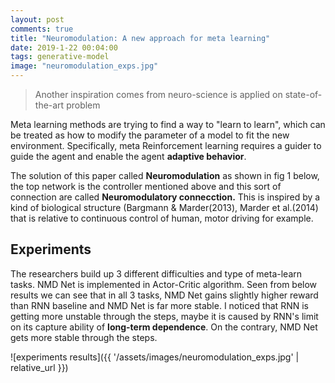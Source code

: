 ```yaml
---
layout: post
comments: true
title: "Neuromodulation: A new approach for meta learning"
date: 2019-1-22 00:04:00
tags: generative-model
image: "neuromodulation_exps.jpg"
---
```


> Another inspiration comes from neuro-science is applied on state-of-the-art problem 

Meta learning methods are trying to find a way to "learn to learn", which can be treated as how to modify the parameter of a model to fit the new environment. Specifically, meta Reinforcement learning requires a guider to guide the agent and enable the agent **adaptive behavior**.

The solution of this paper called **Neuromodulation** as shown in fig 1 below, the top network is the controller mentioned above and this sort of connection are called **Neuromodulatory connecction.**  This is inspired by a kind of biological structure (Bargmann & Marder(2013), Marder et al.(2014) that is relative to continuous control of human, motor driving for example.



## Experiments

The researchers build up 3 different difficulties and type of meta-learn tasks. NMD Net is implemented in Actor-Critic algorithm. Seen from below results we can see that in all 3 tasks, NMD Net gains slightly higher reward than RNN baseline and NMD Net is far more stable. I noticed that RNN is getting more unstable through the steps, maybe it is caused by RNN's limit on its capture ability of **long-term dependence**. On the contrary, NMD Net gets more stable through the steps.

![experiments results]({{ '/assets/images/neuromodulation_exps.jpg' | relative_url }})





















